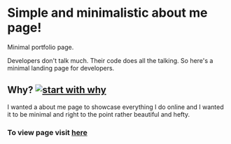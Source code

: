 # Simple and minimalistic about me page!

Minimal portfolio page.

Developers don't talk much. Their code does all the talking. So here's a minimal landing page for developers.

## Why? [![start with why](https://img.shields.io/badge/start%20with-why%3F-brightgreen.svg?style=flat)](http://www.ted.com/talks/simon_sinek_how_great_leaders_inspire_action)

I wanted a about me page to showcase everything I do online and I wanted it to be minimal and right to the point rather beautiful and hefty.

### To view page visit [here](http://www.jai-gohil.github.io)
